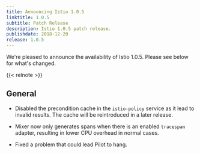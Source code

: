 ```yaml
---
title: Announcing Istio 1.0.5
linktitle: 1.0.5
subtitle: Patch Release
description: Istio 1.0.5 patch release.
publishdate: 2018-12-20
release: 1.0.5
---
```


We're pleased to announce the availability of Istio 1.0.5. Please see below for what's changed.

{{< relnote >}}

## General

- Disabled the precondition cache in the `istio-policy` service as it lead to invalid results. The
cache will be reintroduced in a later release.

- Mixer now only generates spans when there is an enabled `tracespan` adapter, resulting in lower CPU overhead in normal cases.

- Fixed a problem that could lead Pilot to hang.
